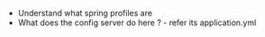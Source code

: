 * Understand what spring profiles are
* What does the config server do here ? - refer its application.yml